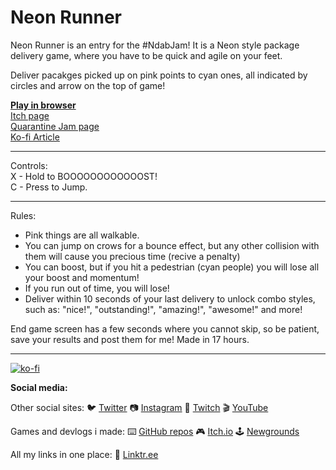 # Neon Runner
Neon Runner is an entry for the #NdabJam!
It is a Neon style package delivery game, where you have to be quick and agile on your feet.

Deliver pacakges picked up on pink points to cyan ones, all indicated by circles and arrow on the top of game!


[**Play in browser**](https://achie72.github.io/clock_mage/)  
[Itch page](https://achie.itch.io/neon-runner)    
[Quarantine Jam page](https://itch.io/jam/ndab-jam/rate/632957)  
[Ko-fi Article](https://ko-fi.com/post/NdabJam-projects-streams-and-future-plans-Z8Z11OHBN)  

---

Controls:  
X - Hold to BOOOOOOOOOOOOST!  
C - Press to Jump.

---

Rules:  

- Pink things are all walkable.
- You can jump on crows for a bounce effect, but any other collision with them will cause you precious time (recive a penalty)
- You can boost, but if you hit a pedestrian (cyan people) you will lose all your boost and momentum!
- If you run out of time, you will lose! 
- Deliver within 10 seconds of your last delivery to unlock combo styles, such as:
	"nice!", "outstanding!", "amazing!", "awesome!" and more!


End game screen has a few seconds where you cannot skip, so be patient, save your results and post them for me!
Made in 17 hours.

---  

[![ko-fi](https://www.ko-fi.com/img/githubbutton_sm.svg)](https://ko-fi.com/L4L81GBPX)

**Social media:**  

Other social sites:
🐦 [Twitter](https://twitter.com/Achie7240)
📷 [Instagram](https://www.instagram.com/justanerdlife/)
🎥 [Twitch](https://www.twitch.tv/achie7240)
🎬 [YouTube](https://www.youtube.com/channel/UCzWXrvo-Pj7_KDv4w4q-4Kg)


Games and devlogs i made: 
⌨️ [GitHub repos](https://github.com/Achie72)
🎮 [Itch.io](https://achie.itch.io/)
🕹️ [Newgrounds](https://achie72.newgrounds.com/)

All my links in one place:
🌳 [Linktr.ee](https://linktr.ee/AchieGameDev)





